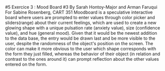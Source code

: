 #5 Exercice 3 : Mood Board
#3 By Sarah Hontoy-Major and Arman Faruqui
For Sabine Rosenberg, CART 351
Moodboard is a speculative interactive board where users are prompted to enter values through color picker and sliders(range) about their current
feelings, which are used to create a new glowing shape with a unique pulsation rate (anxiety value), size (confidence value), and hue (general mood).
Given that it would be the newest addition to the data base, the entry would be drawn last and be more visible to the user, despite the randomness of
the object's position on the screen. The color can make it more obvious to the user which shape corresponds with the form they just filled, whereas
the behavior of their object (in relation and contrast to the ones around it) can prompt reflection about the other values entered on the form.
